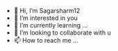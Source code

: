 - 👋 Hi, I’m Sagarsharm12
- 👀 I’m interested in you
- 🌱 I’m currently learning ...
- 💞️ I’m looking to collaborate with u 
- 📫 How to reach me ...

<!---
Sagarsharm12/Sagarsharm12 is a ✨ special ✨ repository because its `README.md` (this file) appears on your GitHub profile.
You can click the Preview link to take a look at your changes.
--->
